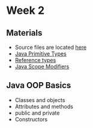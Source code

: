 # Week 2

## Materials

* Source files are located [here](materials/source)
* [Java Primitive Types](https://docs.oracle.com/javase/tutorial/java/nutsandbolts/datatypes.html)
* [Reference types](http://docstore.mik.ua/orelly/java-ent/jnut/ch02_10.htm)
* [Java Scope Modifiers](https://docs.oracle.com/javase/tutorial/java/javaOO/accesscontrol.html)

## Java OOP Basics

* Classes and objects
* Attributes and methods
* public and private
* Constructors
